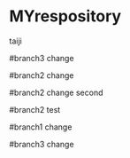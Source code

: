 # MYrespository
taiji

#branch3 change

#branch2 change


#branch2 change second

#branch2 test

#branch1 change

#branch3 change



